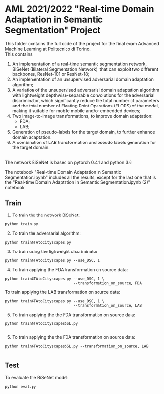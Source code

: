 # AML 2021/2022 "Real-time Domain Adaptation in Semantic Segmentation" Project
This folder contains the full code of the project for the final exam Advanced Machine Learning at Politecnico di Torino. 
<br>
This contains:
1. An implementation of a real-time semantic segmentation network, BiSeNet (Bilateral Segmentation Network), that can exploit two different backbones, ResNet-101 or ResNet-18;
2. An implementation of an unsupervised adversarial domain adaptation algorithm;
3. A variation of the unsupervised adversarial domain adaptation algorithm with lightweight depthwise-separable convolutions for the adversarial discriminator, which significantly reduce the total number of parameters and the total number of Floating Point Operations (FLOPS) of the model, making it suitable for mobile mobile and/or embedded devices;
4. Two image-to-image transformations, to improve domain adaptation:
    * FDA;
    * LAB;
5. Generation of pseudo-labels for the target domain, to further enhance domain adaptation. 
6. A combination of LAB transformation and pseudo labels generation for the target domain.
</br>
The network BiSeNet is based on pytorch 0.4.1 and python 3.6

The notebook "Real-time Domain Adaptation in Semantic Segmentation.ipynb" includes all the results, except for the last one that is the "Real-time Domain Adaptation in Semantic Segmentation.ipynb (2)" notebook

## Train
1. To train the the network BiSeNet:
```
python train.py
```  
2. To train the adversarial algorithm:
```
python trainGTAtoCityscapes.py
```  
3. To train using the lighweight discriminator:
```
python trainGTAtoCityscapes.py --use_DSC, 1
```  
4. To train applying the FDA transformation on source data:
```
python trainGTAtoCityscapes.py --use_DSC, 1 \
                               --transformation_on_source, FDA
```  
To train applying the LAB transformation on source data:
```
python trainGTAtoCityscapes.py --use_DSC, 1 \
                               --transformation_on_source, LAB
```  
5. To train applying the the FDA transformation on source data:
```
python trainGTAtoCityscapesSSL.py 
                               
```  
5. To train applying the the FDA transformation on source data:
```
python trainGTAtoCityscapesSSL.py --transformation_on_source, LAB
                               
```  


## Test
To evaluate the BiSeNet model:
```
python eval.py
```
